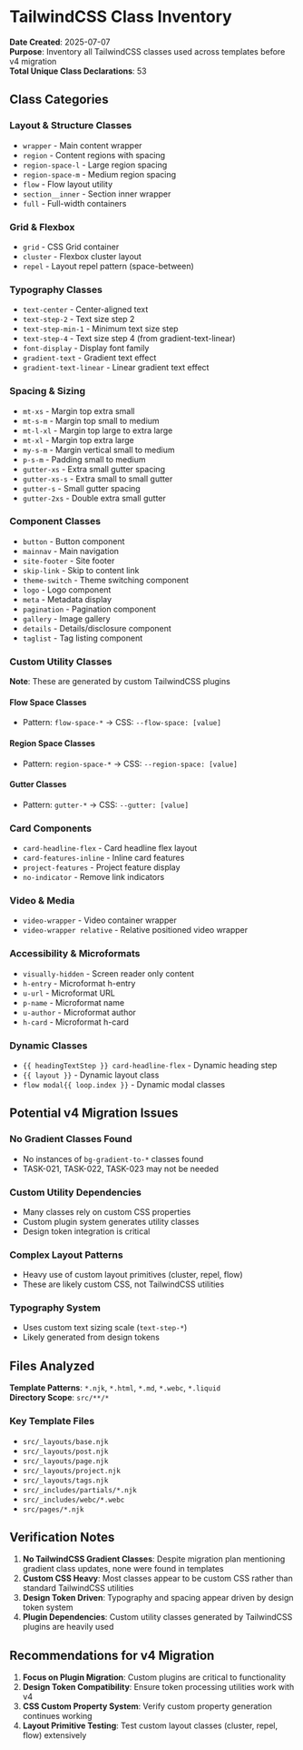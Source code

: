 # TailwindCSS Class Inventory

**Date Created**: 2025-07-07  
**Purpose**: Inventory all TailwindCSS classes used across templates before v4 migration  
**Total Unique Class Declarations**: 53

## Class Categories

### Layout & Structure Classes
- `wrapper` - Main content wrapper
- `region` - Content regions with spacing
- `region-space-l` - Large region spacing
- `region-space-m` - Medium region spacing  
- `flow` - Flow layout utility
- `section__inner` - Section inner wrapper
- `full` - Full-width containers

### Grid & Flexbox
- `grid` - CSS Grid container
- `cluster` - Flexbox cluster layout
- `repel` - Layout repel pattern (space-between)

### Typography Classes
- `text-center` - Center-aligned text
- `text-step-2` - Text size step 2
- `text-step-min-1` - Minimum text size step
- `text-step-4` - Text size step 4 (from gradient-text-linear)
- `font-display` - Display font family
- `gradient-text` - Gradient text effect
- `gradient-text-linear` - Linear gradient text effect

### Spacing & Sizing
- `mt-xs` - Margin top extra small
- `mt-s-m` - Margin top small to medium
- `mt-l-xl` - Margin top large to extra large
- `mt-xl` - Margin top extra large
- `my-s-m` - Margin vertical small to medium
- `p-s-m` - Padding small to medium
- `gutter-xs` - Extra small gutter spacing
- `gutter-xs-s` - Extra small to small gutter
- `gutter-s` - Small gutter spacing
- `gutter-2xs` - Double extra small gutter

### Component Classes
- `button` - Button component
- `mainnav` - Main navigation
- `site-footer` - Site footer
- `skip-link` - Skip to content link
- `theme-switch` - Theme switching component
- `logo` - Logo component
- `meta` - Metadata display
- `pagination` - Pagination component
- `gallery` - Image gallery
- `details` - Details/disclosure component
- `taglist` - Tag listing component

### Custom Utility Classes
**Note**: These are generated by custom TailwindCSS plugins

#### Flow Space Classes
- Pattern: `flow-space-*` → CSS: `--flow-space: [value]`

#### Region Space Classes  
- Pattern: `region-space-*` → CSS: `--region-space: [value]`

#### Gutter Classes
- Pattern: `gutter-*` → CSS: `--gutter: [value]`

### Card Components
- `card-headline-flex` - Card headline flex layout
- `card-features-inline` - Inline card features
- `project-features` - Project feature display
- `no-indicator` - Remove link indicators

### Video & Media
- `video-wrapper` - Video container wrapper
- `video-wrapper relative` - Relative positioned video wrapper

### Accessibility & Microformats
- `visually-hidden` - Screen reader only content
- `h-entry` - Microformat h-entry
- `u-url` - Microformat URL
- `p-name` - Microformat name
- `u-author` - Microformat author
- `h-card` - Microformat h-card

### Dynamic Classes
- `{{ headingTextStep }} card-headline-flex` - Dynamic heading step
- `{{ layout }}` - Dynamic layout class
- `flow modal{{ loop.index }}` - Dynamic modal classes

## Potential v4 Migration Issues

### No Gradient Classes Found
- No instances of `bg-gradient-to-*` classes found
- TASK-021, TASK-022, TASK-023 may not be needed

### Custom Utility Dependencies
- Many classes rely on custom CSS properties
- Custom plugin system generates utility classes
- Design token integration is critical

### Complex Layout Patterns
- Heavy use of custom layout primitives (cluster, repel, flow)
- These are likely custom CSS, not TailwindCSS utilities

### Typography System
- Uses custom text sizing scale (`text-step-*`)
- Likely generated from design tokens

## Files Analyzed
**Template Patterns**: `*.njk`, `*.html`, `*.md`, `*.webc`, `*.liquid`  
**Directory Scope**: `src/**/*`

### Key Template Files
- `src/_layouts/base.njk`
- `src/_layouts/post.njk`
- `src/_layouts/page.njk`
- `src/_layouts/project.njk`
- `src/_layouts/tags.njk`
- `src/_includes/partials/*.njk`
- `src/_includes/webc/*.webc`
- `src/pages/*.njk`

## Verification Notes

1. **No TailwindCSS Gradient Classes**: Despite migration plan mentioning gradient class updates, none were found in templates
2. **Custom CSS Heavy**: Most classes appear to be custom CSS rather than standard TailwindCSS utilities
3. **Design Token Driven**: Typography and spacing appear driven by design token system
4. **Plugin Dependencies**: Custom utility classes generated by TailwindCSS plugins are heavily used

## Recommendations for v4 Migration

1. **Focus on Plugin Migration**: Custom plugins are critical to functionality
2. **Design Token Compatibility**: Ensure token processing utilities work with v4
3. **CSS Custom Property System**: Verify custom property generation continues working
4. **Layout Primitive Testing**: Test custom layout classes (cluster, repel, flow) extensively
